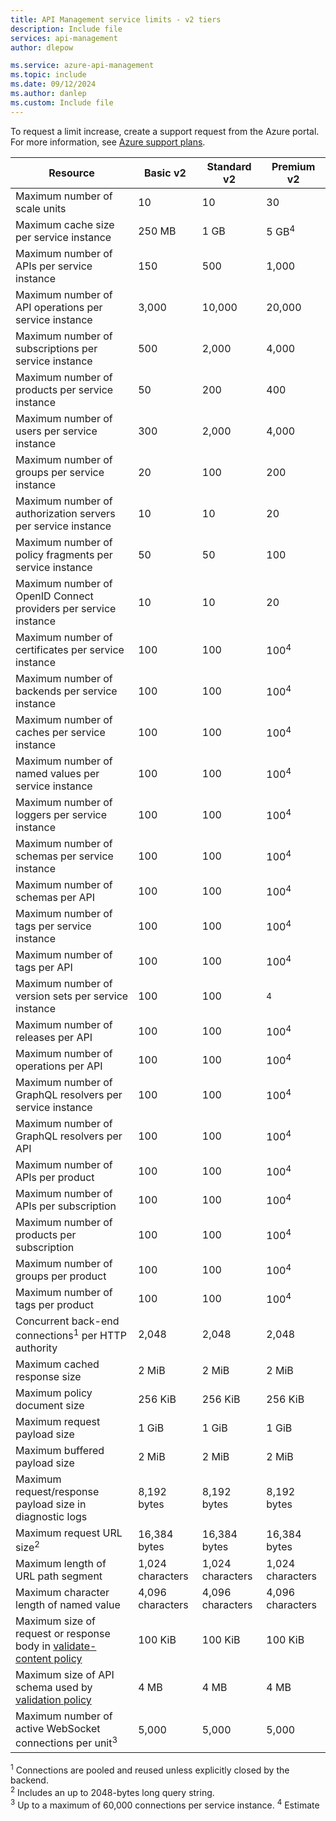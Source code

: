 ```yaml
---
title: API Management service limits - v2 tiers
description: Include file
services: api-management
author: dlepow

ms.service: azure-api-management
ms.topic: include
ms.date: 09/12/2024
ms.author: danlep
ms.custom: Include file
---
```


<!-- Limits - API Management v2 tiers  -->

To request a limit increase, create a support request from the Azure portal. For more information, see [Azure support plans](https://azure.microsoft.com/support/options/).

| Resource | Basic v2 | Standard v2 | Premium v2 |
| ---------| ----------- | ----------- | ----------- |
| Maximum number of scale units | 10 | 10 | 30 |
| Maximum cache size per service instance  | 250 MB | 1 GB | 5 GB<sup>4</sup> |
| Maximum number of APIs per service instance | 150 | 500 | 1,000 |
| Maximum number of API operations per service instance | 3,000 | 10,000 | 20,000 |
| Maximum number of subscriptions per service instance | 500 | 2,000 | 4,000 |
| Maximum number of products per service instance | 50 | 200 | 400 |
| Maximum number of users per service instance | 300 | 2,000 | 4,000 |
| Maximum number of groups per service instance | 20 | 100 | 200 |
| Maximum number of authorization servers per service instance | 10 | 10 | 20 |
| Maximum number of policy fragments per service instance | 50 | 50 | 100 |
| Maximum number of OpenID Connect providers per service instance | 10 | 10 | 20 |
| Maximum number of certificates per service instance | 100 | 100 | 100<sup>4</sup> |
| Maximum number of backends per service instance | 100 | 100 | 100<sup>4</sup> |
| Maximum number of caches per service instance | 100 | 100 | 100<sup>4</sup> |
| Maximum number of named values per service instance | 100 | 100 | 100<sup>4</sup> |
| Maximum number of loggers per service instance | 100 | 100 | 100<sup>4</sup> |
| Maximum number of schemas per service instance | 100 | 100 | 100<sup>4</sup> |
| Maximum number of schemas per API | 100 | 100 | 100<sup>4</sup> |
| Maximum number of tags per service instance | 100 | 100 | 100<sup>4</sup> |
| Maximum number of tags per API | 100 | 100 | 100<sup>4</sup> |
| Maximum number of version sets per service instance | 100 | 100 | <sup>4</sup> |
| Maximum number of releases per API | 100 | 100 | 100<sup>4</sup> |
| Maximum number of operations per API | 100 | 100 | 100<sup>4</sup> |
| Maximum number of GraphQL resolvers per service instance | 100 | 100 | 100<sup>4</sup> |
| Maximum number of GraphQL resolvers per API | 100 | 100 | 100<sup>4</sup> |
| Maximum number of APIs per product | 100 | 100 | 100<sup>4</sup> |
| Maximum number of APIs per subscription | 100 | 100 | 100<sup>4</sup> |
| Maximum number of products per subscription | 100 | 100 |     100<sup>4</sup> |
| Maximum number of groups per product | 100 | 100 |     100<sup>4</sup> |
| Maximum number of tags per product | 100 | 100 |  100<sup>4</sup> |
| Concurrent back-end connections<sup>1</sup> per HTTP authority | 2,048 | 2,048 | 2,048 |
| Maximum cached response size | 2 MiB | 2 MiB | 2 MiB |
| Maximum policy document size  | 256 KiB | 256 KiB | 256 KiB |
| Maximum request payload size | 1 GiB | 1 GiB | 1 GiB |
| Maximum buffered payload size | 2 MiB | 2 MiB | 2 MiB |
| Maximum request/response payload size in diagnostic logs | 8,192 bytes | 8,192 bytes |     8,192 bytes | 
| Maximum request URL size<sup>2</sup> | 16,384 bytes | 16,384 bytes | 16,384 bytes |
| Maximum length of URL path segment | 1,024 characters | 1,024 characters  | 1,024 characters |
| Maximum character length of named value | 4,096 characters | 4,096 characters | 4,096 characters |
| Maximum size of request or response body in [validate-content policy](/azure/api-management/validate-content-policy) | 100 KiB |  100 KiB | 100 KiB |
| Maximum size of API schema used by [validation policy](/azure/api-management/validation-policies) | 4 MB | 4 MB | 4 MB |
| Maximum number of active WebSocket connections per unit<sup>3</sup> | 5,000 | 5,000 | 5,000 |

<sup>1</sup> Connections are pooled and reused unless explicitly closed by the backend.<br/>
<sup>2</sup> Includes an up to 2048-bytes long query string.<br/>
<sup>3</sup> Up to a maximum of 60,000 connections per service instance.
<sup>4</sup> Estimate



